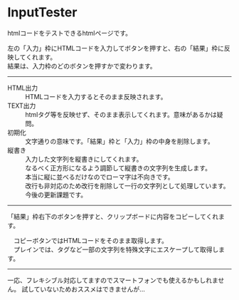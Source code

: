 # InputTester
<p>htmlコードをテストできるhtmlページです。</p>
<p>
左の「入力」枠にHTMLコードを入力してボタンを押すと、右の「結果」枠に反映してくれます。<br>
結果は、入力枠のどのボタンを押すかで変わります。
</p>
<hr>
<dl>
  <dt>HTML出力</dt>
  <dd>HTMLコードを入力するとそのまま反映されます。</dd>
  <dt>TEXT出力</dt>
  <dd>htmlタグ等を反映せず、そのまま表示してくれます。意味があるかは疑問。</dd>
  <dt>初期化</dt>
  <dd>文字通りの意味です。「結果」枠と「入力」枠の中身を削除します。</dd>
  <dt>縦書き</dt>
  <dd>
    入力した文字列を縦書きにしてくれます。<br>
    なるべく正方形になるよう調節して縦書きの文字列を生成します。<br>
    本当に縦に並べるだけなのでローマ字は不向きです。<br>
    改行も非対応のため改行を削除して一行の文字列として処理しています。今後の更新課題です。
  </dd>
</dl>
<hr>
<p>「結果」枠右下のボタンを押すと、クリップボードに内容をコピーしてくれます。</p>
<p>
　コピーボタンではHTMLコードをそのまま取得します。<br>
　プレインでは、タグなど一部の文字列を特殊文字にエスケープして取得します。
</p>
<hr>
<p>
  一応、フレキシブル対応してますのでスマートフォンでも使えるかもしれません。
  試していないためおススメはできませんが...
</p>
